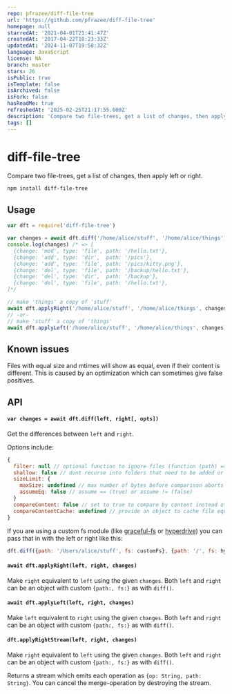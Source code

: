 ```yaml
---
repo: pfrazee/diff-file-tree
url: 'https://github.com/pfrazee/diff-file-tree'
homepage: null
starredAt: '2021-04-01T21:41:47Z'
createdAt: '2017-04-22T18:23:33Z'
updatedAt: '2024-11-07T19:58:32Z'
language: JavaScript
license: NA
branch: master
stars: 26
isPublic: true
isTemplate: false
isArchived: false
isFork: false
hasReadMe: true
refreshedAt: '2025-02-25T21:17:55.600Z'
description: 'Compare two file-trees, get a list of changes, then apply left or right'
tags: []
---
```


# diff-file-tree

Compare two file-trees, get a list of changes, then apply left or right.

```
npm install diff-file-tree
```

## Usage

```js
var dft = require('diff-file-tree')

var changes = await dft.diff('/home/alice/stuff', '/home/alice/things')
console.log(changes) /* => [
  {change: 'mod', type: 'file', path: '/hello.txt'},
  {change: 'add', type: 'dir',  path: '/pics'},
  {change: 'add', type: 'file', path: '/pics/kitty.png'},
  {change: 'del', type: 'file', path: '/backup/hello.txt'},
  {change: 'del', type: 'dir',  path: '/backup'},
  {change: 'del', type: 'file', path: '/hello.txt'},
]*/

// make 'things' a copy of 'stuff' 
await dft.applyRight('/home/alice/stuff', '/home/alice/things', changes)
// -or-
// make 'stuff' a copy of 'things'
await dft.applyLeft('/home/alice/stuff', '/home/alice/things', changes)
```

## Known issues

Files with equal size and mtimes will show as equal, even if their content is different. This is caused by an optimization which can sometimes give false positives.

## API

#### `var changes = await dft.diff(left, right[, opts])`

Get the differences between `left` and `right`.

Options include:

```js
{
  filter: null // optional function to ignore files (function (path) => bool)
  shallow: false // dont recurse into folders that need to be added or removed
  sizeLimit: {
    maxSize: undefined // max number of bytes before comparison aborts
    assumeEq: false // assume == (true) or assume != (false)
  }
  compareContent: false // set to true to compare by content instead of mtime & size
  compareContentCache: undefined // provide an object to cache file equality tests in memory
}
```

If you are using a custom fs module (like [graceful-fs](https://github.com/isaacs/node-graceful-fs) or [hyperdrive](https://github.com/mafintosh/hyperdrive)) you can pass that in with the left or right like this:

```js
dft.diff({path: '/Users/alice/stuff', fs: customFs}, {path: '/', fs: hyperdriveArchive})
```

#### `await dft.applyRight(left, right, changes)`

Make `right` equivalent to `left` using the given `changes`. Both `left` and `right` can be an object with custom `{path:, fs:}` as with `diff()`.

#### `await dft.applyLeft(left, right, changes)`

Make `left` equivalent to `right` using the given `changes`. Both `left` and `right` can be an object with custom `{path:, fs:}` as with `diff()`.

#### `dft.applyRightStream(left, right, changes)`

Make `right` equivalent to `left` using the given `changes`. Both `left` and `right` can be an object with custom `{path:, fs:}` as with `diff()`.

Returns a stream which emits each operation as `{op: String, path: String}`. You can cancel the merge-operation by destroying the stream.
